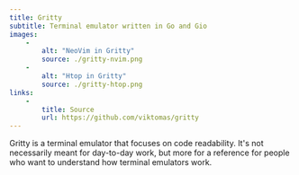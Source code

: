 ```yaml
---
title: Gritty
subtitle: Terminal emulator written in Go and Gio
images:
    -
        alt: "NeoVim in Gritty"
        source: ./gritty-nvim.png
    -
        alt: "Htop in Gritty"
        source: ./gritty-htop.png
links:
    -
        title: Source
        url: https://github.com/viktomas/gritty
---
```

Gritty is a terminal emulator that focuses on code readability.
It's not necessarily meant for day-to-day work, but more for a
reference for people who want to understand how terminal emulators
work.
